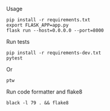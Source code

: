 
Usage

    pip install -r requirements.txt
    export FLASK_APP=app.py
    flask run --host=0.0.0.0 --port=8000

Run tests

    pip install -r requirements-dev.txt
    pytest

Or

    ptw

Run code formatter and flake8

    black -l 79 . && flake8
